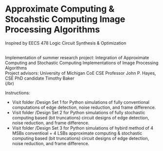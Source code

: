 # Approximate Computing & Stocahstic Computing Image Processing Algorithms
Inspired by EECS 478 Logic Circuit Synthesis & Optimization<br></br>

Implementation of summer research project: Integration of Approximate Computing and Stochastic Computing Implementations of Image Processing Algorithms<br>
Project advisors: University of Michigan CoE CSE Professor John P. Hayes, CSE PhD candidate Timothy Baker<br>(/br)

Instructions:<br>
- Visit folder /Design Set 1 for Python simulations of fully conventional computations of edge detection, noise reduction, and frame difference.<br>
- Visit folder /Design Set 2 for Python simulations of fully stochastic computing based (bit truncations) circuit designs of edge detection, noise reduction, and frame difference.
- Visit folder /Design Set 3 for Python simulations of hybird method of 4 MSBs conventioal + 4 LSBs approximate computing & stochastic computing based (bit truncations) circuit designs of edge detection, noise reduction, and frame difference.
